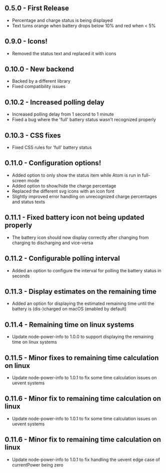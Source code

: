 ## 0.5.0 - First Release
* Percentage and charge status is being displayed
* Text turns orange when battery drops below 10% and red when < 5%

## 0.9.0 - Icons!
* Removed the status text and replaced it with icons

## 0.10.0 - New backend
* Backed by a different library
* Fixed compatibility issues

## 0.10.2 - Increased polling delay
* Increased polling delay from 1 second to 1 minute
* Fixed a bug where the 'full' battery status wasn't recognized properly

## 0.10.3 - CSS fixes
* Fixed CSS rules for 'full' battery status

## 0.11.0 - Configuration options!
* Added option to only show the status item while Atom is run in full-screen mode
* Added option to show/hide the charge percentage
* Replaced the different svg icons with an icon font
* Slightly improved error handling on unrecognized charge percentages and status texts

## 0.11.1 - Fixed battery icon not being updated properly
* The battery icon should now display correctly after changing from charging to discharging and vice-versa

## 0.11.2 - Configurable polling interval
* Added an option to configure the interval for polling the battery status in seconds

## 0.11.3 - Display estimates on the remaining time
* Added an option for displaying the estimated remaining time until the battery is (dis-)charged on macOS (enabled by default)

## 0.11.4 - Remaining time on linux systems
* Update node-power-info to 1.0.0 to support displaying the remaining time on linux systems

## 0.11.5 - Minor fixes to remaining time calculation on linux
* Update node-power-info to 1.0.1 to fix some time calculation issues on uevent systems

## 0.11.6 - Minor fix to remaining time calculation on linux
* Update node-power-info to 1.0.1 to fix some time calculation issues on uevent systems

## 0.11.6 - Minor fix to remaining time calculation on linux
* Update node-power-info to 1.0.1 to fix handling the uevent edge case of currentPower being zero
